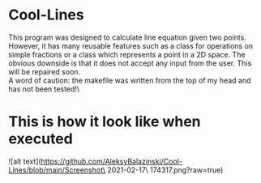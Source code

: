 # Cool-Lines
This program was designed to calculate line equation given two points. However, it has many reusable features such as a class for operations on simple fractions or a class which represents a point in a 2D space. The obvious downside is that it does not accept any input from the user. This will be repaired soon.\
A word of caution: the makefile was written from the top of my head and has not been tested!\
# This is how it look like when executed

![alt text](https://github.com/AleksyBalazinski/Cool-Lines/blob/main/Screenshot\ 2021-02-17\ 174317.png?raw=true)
